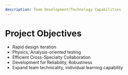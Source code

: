 ```yaml
---
description: Team Development/Technology Capabilities
---
```


# Project Objectives

* Rapid design iteration
* Physics, Analysis-oriented testing&#x20;
* Efficient Cross-Specialty Collaboration
* Development for Reliability, Robustness
* Expand team technicality, individual learning capability

